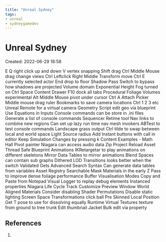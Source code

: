 ```yaml
---
title: "Unreal Sydney"
tags:
- unreal
- sydneygamedev 
---
```


# Unreal Sydney
Created: 2022-06-29 18:58  

E Q right click up and down
V vertex snapping
Shift drag
Ctrl Middle Mouse drag change views
Ctrl Leftclick Right Middle Transform move
Ctrl E currently selected actor
End drop to floor
Shadow Pass Switch to bypass how shadows are projected
Volume domain Exponential Height Fog turned on
Ctrl Space Content Drawer
F10 dock all tabs
Procedural Foliage Volumes experimental
Alt Middle Mouse pivot under cursor
Ctrl A Attach Picker
Middle mouse drag ruler
Bookmarks to save camera locations Ctrl 1 2 3 etc
Unreal Remote for a virtual camera
Geometry Script edit geo via blueprint
Use Equations in Inputs
Console commands can be store in .ini files
Generate a list of console commands
Sequencer Retime tool 
Nav links to combine new regions 
Can set up lazy run time nav mesh invokers
ABTest to test console commands
Landscape grass output
Ctrl tilde to swap between local and world space
Light Source radius
Add Instant buttons with call in editor
Keep Simulation Changes by pressing k
Content Examples - Math Hall
Pivot painter
Niagara can access audio data
Zip Project
Reload Asset
Thread Safe Blueprint Animations
IKRetargetar to play animations on different skeletons
Mirror Data Tables to mirror animations
Blend Spaces can contain sub graphs
Dithered LOD Transitions looks better when the switch
Validated Gets
Advanced Search Syntax 
Can generate data tables from variables Asset Registry Searchable
Mask Materials in the early Z Pass to improve dense foliage performance 
Buffer Visualisation Modes
Copy and Paste from Notepad
Visual Logger to replay debug elements
Instanced properties
Niagara Life Cycle Track
Customize Preview Window
World Aligned Materials
Consider disabling Shader Permutations
Disable static lighting
Screen Space Transformations click ball
Pre Skinned Local Position 
Get T pose to use for dissolving equally
Runtime Virtual Textures texture from ground to tree trunk
Edit thumbnail
Jacket 
Bulk edit via property




## References
1. 